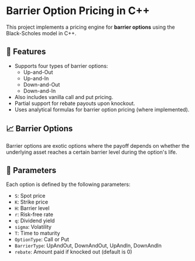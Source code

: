 # Barrier Option Pricing in C++

This project implements a pricing engine for **barrier options** using the Black-Scholes model in C++.

## 📘 Features

- Supports four types of barrier options:
  - Up-and-Out
  - Up-and-In
  - Down-and-Out
  - Down-and-In
- Also includes vanilla call and put pricing.
- Partial support for rebate payouts upon knockout.
- Uses analytical formulas for barrier option pricing (where implemented).

## 📈 Barrier Options

Barrier options are exotic options where the payoff depends on whether the underlying asset reaches a certain barrier level during the option's life.

## 🔧 Parameters

Each option is defined by the following parameters:

- `S`: Spot price
- `K`: Strike price
- `H`: Barrier level
- `r`: Risk-free rate
- `q`: Dividend yield
- `sigma`: Volatility
- `T`: Time to maturity
- `OptionType`: Call or Put
- `BarrierType`: UpAndOut, DownAndOut, UpAndIn, DownAndIn
- `rebate`: Amount paid if knocked out (default is 0)
